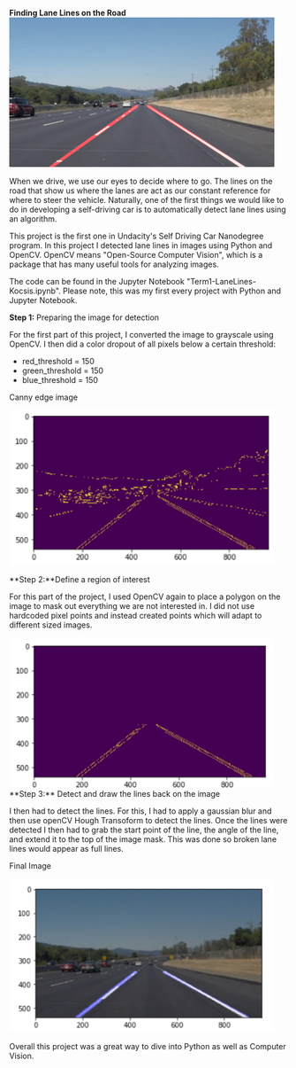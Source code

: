 **Finding Lane Lines on the Road** 
<img src="laneLines_thirdPass.jpg" width="480" alt="Combined Image" />

When we drive, we use our eyes to decide where to go.  The lines on the road that show us where the lanes are act as our constant reference for where to steer the vehicle.  Naturally, one of the first things we would like to do in developing a self-driving car is to automatically detect lane lines using an algorithm.

This project is the first one in Undacity's Self Driving Car Nanodegree program.  In this project I detected lane lines in images using Python and OpenCV.  OpenCV means "Open-Source Computer Vision", which is a package that has many useful tools for analyzing images. 

The code can be found in the Jupyter Notebook "Term1-LaneLines-Kocsis.ipynb".  Please note, this was my first every project with Python and Jupyter Notebook.

**Step 1:** Preparing the image for detection

For the first part of this project, I converted the image to grayscale using OpenCV.  I then did a color dropout of all pixels below a certain threshold:
*    red_threshold = 150
*    green_threshold = 150
*    blue_threshold = 150

Canny edge image

<img src="readmeImages/canny.jpg" width="480" alt="Combined Image" />

**Step 2:**Define a region of interest

For this part of the project, I used OpenCV again to place a polygon on the image to mask out everything we are not interested in.  I did not use hardcoded pixel points and instead created points which will adapt to different sized images.

<img src="readmeImages/masked.jpg" width="480" alt="Combined Image" />
**Step 3:** Detect and draw the lines back on the image 

I then had to detect the lines.  For this, I had to apply a gaussian blur and then use openCV Hough Transoform to detect the lines.  Once the lines were detected I then had to grab the start point of the line, the angle of the line, and extend it to the top of the image mask.  This was done so broken lane lines would appear as full lines.

Final Image

<img src="readmeImages/final.jpg" width="480" alt="Combined Image" />

Overall this project was a great way to dive into Python as well as Computer Vision. 
